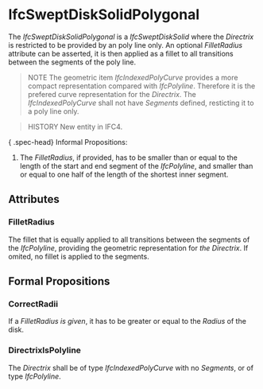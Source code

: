 # IfcSweptDiskSolidPolygonal

The _IfcSweptDiskSolidPolygonal_ is a _IfcSweptDiskSolid_ where the _Directrix_ is restricted to be provided by an poly line only. An optional _FilletRadius_ attribute can be asserted, it is then applied as a fillet to all transitions between the segments of the poly line.

> NOTE  The geometric item _IfcIndexedPolyCurve_ provides a more compact representation compared with _IfcPolyline_. Therefore it is the prefered curve representation for the _Directrix_. The _IfcIndexedPolyCurve_ shall not have _Segments_ defined, resticting it to a poly line only.

> HISTORY  New entity in IFC4.

{ .spec-head}
Informal Propositions:

1. The _FilletRadius_, if provided, has to be smaller than or equal to the length of the start and end segment of the _IfcPolyline_, and smaller than or equal to one half of the length of the shortest inner segment.

## Attributes

### FilletRadius
The fillet that is equally applied to all transitions between the segments of the _IfcPolyline_, providing the geometric representation for _the Directrix_. If omited, no fillet is applied to the segments.

## Formal Propositions

### CorrectRadii
If a _FilletRadius is given_, it has to be greater or equal to the _Radius_ of the disk.

### DirectrixIsPolyline
The _Directrix_ shall be of type _IfcIndexedPolyCurve_ with no _Segments_, or of type _IfcPolyline_.

